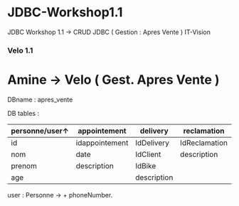 # JDBC-Workshop1.1
JDBC Workshop 1.1  → CRUD JDBC ( Gestion : Apres Vente ) 
IT-Vision

### Velo 1.1 

#  Amine → Velo ( Gest. Apres Vente )   #
 
 

DBname : apres_vente

DB tables :

| personne/user↑ | appointement   | delivery    | reclamation   | repair   |
|----------------|----------------|-------------|---------------|----------|
| id             | idappointement | IdDelivery  | IdReclamation | IdRepair |
| nom            | date           | IdClient    | description   | IdBike   |
| prenom         | description    | IdBike      |               |          |
| age            |                | description |               |          |



user : Personne →  + phoneNumber.


